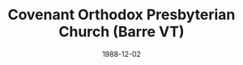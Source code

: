 ---
date: &id001 1988-12-02
end_date: null
location:
  address: 249 Airport Road
  city: Barre
  state: VT
minister:
- end: 1992-01-01
  name: Raymond Commeret
  start: 1989-01-01
  type: Pastor
- end: 2002-01-01
  name: Stephen Doe
  start: 1992-01-01
  type: Pastor
- end: null
  name: Carl Durham
  start: 2003-01-01
  type: Pastor
- end: null
  name: Timothy G. Herndon
  start: 2013-01-01
  type: Evangelist
- end: null
  name: Andrew Selle
  start: 1996-01-01
  type: Teacher
ministers:
- Raymond Commeret
- Stephen Doe
- Carl Durham
- Timothy G. Herndon
- Andrew Selle
name: Covenant Orthodox Presbyterian Church
names:
- end: null
  name: Covenant Orthodox Presbyterian Church
  start: 1988-12-02
origination_date: *id001
raw_data: "VERMONT Barre\n\nCovenant Orthodox Presbyterian Church  (December 2, 1988\u2013\
  \ )\n249 Airport Road\nPastors: Raymond Commeret, 1989\u201392\nStephen Doe, 1992\u2013\
  2002\nCarl Durham, 2003\u2013\nEvangelist:  Timothy G. Herndon, 2013\nTeacher: Andrew\
  \ Selle, 1996"
states:
- VT
status:
  active: true
  end_date: null
  reason: null
  received_from: null
  withdrawal_to: null
title: Covenant Orthodox Presbyterian Church (Barre VT)
year_established:
- 1988

---